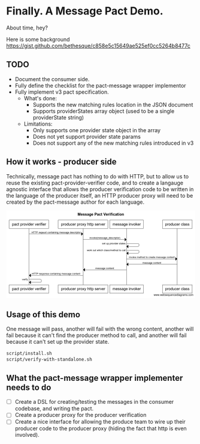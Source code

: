 # Finally. A Message Pact Demo.

About time, hey?

Here is some background https://gist.github.com/bethesque/c858e5c15649ae525ef0cc5264b8477c

## TODO

* Document the consumer side.
* Fully define the checklist for the pact-message wrapper implementor
* Fully implement v3 pact specification.
    * What's done:
        * Supports the new matching rules location in the JSON document
        * Supports providerStates array object (used to be a single providerState string)
    * Limitations:
        * Only supports one provider state object in the array
        * Does not yet support provider state params
        * Does not support any of the new matching rules introduced in v3

## How it works - producer side

Technically, message pact has nothing to do with HTTP, but to allow us to reuse the existing pact-provider-verifier code, and to create a langauge agnostic interface that allows the producer verification code to be written in the language of the producer itself, an HTTP producer proxy will need to be created by the pact-message author for each language.

<img src="docs/pact-message-verification-sequence-diagram.png">

## Usage of this demo

One message will pass, another will fail with the wrong content, another will fail because it can't find the producer method to call, and another will fail because it can't set up the provider state.

    script/install.sh
    script/verify-with-standalone.sh

## What the pact-message wrapper implementer needs to do

* [ ] Create a DSL for creating/testing the messages in the consumer codebase, and writing the pact.
* [ ] Create a producer proxy for the producer verification
* [ ] Create a nice interface for allowing the produce team to wire up their producer code to the producer proxy (hiding the fact that http is even involved).
